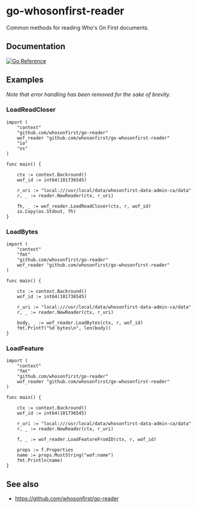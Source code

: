 # go-whosonfirst-reader

Common methods for reading Who's On First documents.

## Documentation

[![Go Reference](https://pkg.go.dev/badge/github.com/whosonfirst/go-whosonfirst-reader.svg)](https://pkg.go.dev/github.com/whosonfirst/go-whosonfirst-reader)

## Examples

_Note that error handling has been removed for the sake of brevity._

### LoadReadCloser

```
import (
	"context"
	"github.com/whosonfirst/go-reader"
	wof_reader "github.com/whosonfirst/go-whosonfirst-reader"
	"io"
	"os"
)

func main() {

	ctx := context.Backround()
	wof_id := int64(101736545)

	r_uri := "local:///usr/local/data/whosonfirst-data-admin-ca/data"
	r, _ := reader.NewReader(ctx, r_uri)

	fh, _ := wof_reader.LoadReadCloser(ctx, r, wof_id)
	io.Copy(os.Stdout, fh)
}
```

### LoadBytes

```
import (
	"context"
	"fmt"
	"github.com/whosonfirst/go-reader"
	wof_reader "github.com/whosonfirst/go-whosonfirst-reader"
)

func main() {

	ctx := context.Backround()
	wof_id := int64(101736545)

	r_uri := "local:///usr/local/data/whosonfirst-data-admin-ca/data"
	r, _ := reader.NewReader(ctx, r_uri)

	body, _ := wof_reader.LoadBytes(ctx, r, wof_id)
	fmt.Printf("%d bytes\n", len(body))
}
```

### LoadFeature

```
import (
	"context"
	"fmt"
	"github.com/whosonfirst/go-reader"
	wof_reader "github.com/whosonfirst/go-whosonfirst-reader"	
)

func main() {

	ctx := context.Backround()
	wof_id := int64(101736545)

	r_uri := "local:///usr/local/data/whosonfirst-data-admin-ca/data"
	r, _ := reader.NewReader(ctx, r_uri)

	f, _ := wof_reader.LoadFeatureFromID(ctx, r, wof_id)

	props := f.Properties
	name := props.MustString("wof:name")
	fmt.Println(name)
}
```

## See also

* https://github.com/whosonfirst/go-reader